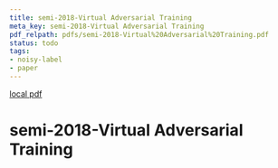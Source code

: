 ```yaml
---
title: semi-2018-Virtual Adversarial Training
meta_key: semi-2018-Virtual Adversarial Training
pdf_relpath: pdfs/semi-2018-Virtual%20Adversarial%20Training.pdf
status: todo
tags:
- noisy-label
- paper
---
```


[local pdf](../../../pdfs/semi-2018-Virtual%20Adversarial%20Training.pdf)

# semi-2018-Virtual Adversarial Training
